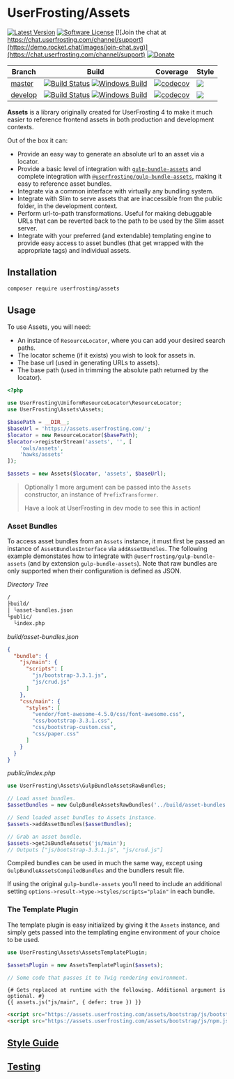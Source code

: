 # UserFrosting/Assets

[![Latest Version][version-badge]][releases]
[![Software License](https://img.shields.io/badge/license-MIT-brightgreen.svg)](LICENSE.md)
[![Join the chat at https://chat.userfrosting.com/channel/support](https://demo.rocket.chat/images/join-chat.svg)](https://chat.userfrosting.com/channel/support)
[![Donate](https://img.shields.io/badge/Open%20Collective-Donate-blue.svg)](https://opencollective.com/userfrosting#backer)

| Branch | Build | Coverage | Style |
| ------ | ----- | -------- | ----- |
| [master][master] | [![Build Status][master-build-travis-badge]][travis] [![Windows Build][master-build-appveyor-badge]][appveyor] | [![codecov][master-codecov-badge]][codecov] | [![][master-styleci-badge]][styleci] |
| [develop][develop] | [![Build Status][develop-build-travis-badge]][travis] [![Windows Build][develop-build-appveyor-badge]][appveyor] | [![codecov][develop-codecov-badge]][codecov] | [![][develop-styleci-badge]][styleci] |

<!-- Links -->
[codecov]: https://codecov.io/gh/userfrosting/assets
[releases]: https://github.com/userfrosting/assets/releases
[styleci]: https://github.styleci.io/repos/55460230
[travis]: https://travis-ci.org/userfrosting/assets
[appveyor]: https://ci.appveyor.com/project/userfrosting/assets
[version-badge]: https://img.shields.io/github/release/userfrosting/assets.svg
[master]: https://github.com/userfrosting/assets/tree/master
[master-styleci-badge]: https://github.styleci.io/repos/55460230/shield?branch=master&style=flat
[master-codecov-badge]: https://codecov.io/gh/userfrosting/assets/branch/master/graph/badge.svg
[master-build-travis-badge]: https://travis-ci.org/userfrosting/assets.svg?branch=master
[master-build-appveyor-badge]: https://ci.appveyor.com/api/projects/status/github/userfrosting/assets?branch=master&svg=true
[develop]: https://github.com/userfrosting/assets/tree/develop
[develop-styleci-badge]: https://github.styleci.io/repos/55460230/shield?branch=develop&style=flat
[develop-codecov-badge]: https://codecov.io/gh/userfrosting/assets/branch/develop/graph/badge.svg
[develop-build-travis-badge]: https://travis-ci.org/userfrosting/assets.svg?branch=develop
[develop-build-appveyor-badge]: https://ci.appveyor.com/api/projects/status/github/userfrosting/assets?branch=develop&svg=true

**Assets** is a library originally created for UserFrosting 4 to make it much easier to reference frontend assets in both production and development contexts.

Out of the box it can:

- Provide an easy way to generate an absolute url to an asset via a locator.
- Provide a basic level of integration with [`gulp-bundle-assets`](https://github.com/dowjones/gulp-bundle-assets) and complete integration with [`@userfrosting/gulp-bundle-assets`](https://www.npmjs.com/package/@userfrosting/gulp-bundle-assets), making it easy to reference asset bundles.
- Integrate via a common interface with virtually any bundling system.
- Integrate with Slim to serve assets that are inaccessible from the public folder, in the development context.
- Perform url-to-path transformations. Useful for making debuggable URLs that can be reverted back to the path to be used by the Slim asset server.
- Integrate with your preferred (and extendable) templating engine to provide easy access to asset bundles (that get wrapped with the appropriate tags) and individual assets.

## Installation

```bash
composer require userfrosting/assets
```

## Usage

To use Assets, you will need:

- An instance of `ResourceLocator`, where you can add your desired search paths.
- The locator scheme (if it exists) you wish to look for assets in.
- The base url (used in generating URLs to assets).
- The base path (used in trimming the absolute path returned by the locator).

```php
<?php

use UserFrosting\UniformResourceLocator\ResourceLocator;
use UserFrosting\Assets\Assets;

$basePath = __DIR__;
$baseUrl = 'https://assets.userfrosting.com/';
$locator = new ResourceLocator($basePath);
$locator->registerStream('assets', '', [
    'owls/assets',
    'hawks/assets'
]);

$assets = new Assets($locator, 'assets', $baseUrl);
```

> Optionally 1 more argument can be passed into the `Assets` constructor, an instance of `PrefixTransformer`.
>
> Have a look at UserFrosting in dev mode to see this in action!

### Asset Bundles

To access asset bundles from an `Assets` instance, it must first be passed an instance of `AssetBundlesInterface` via `addAssetBundles`. The following example demonstates how to integrate with `@userfrosting/gulp-bundle-assets` (and by extension `gulp-bundle-assets`). Note that raw bundles are only supported when their configuration is defined as JSON.

*Directory Tree*

```txt
/
├build/
│ └asset-bundles.json
└public/
  └index.php

```

*build/asset-bundles.json*

```json
{
  "bundle": {
    "js/main": {
      "scripts": [
        "js/bootstrap-3.3.1.js",
        "js/crud.js"
      ]
    },
    "css/main": {
      "styles": [
        "vendor/font-awesome-4.5.0/css/font-awesome.css",
        "css/bootstrap-3.3.1.css",
        "css/bootstrap-custom.css",
        "css/paper.css"
      ]
    }
  }
}
```

*public/index.php*

```php
use UserFrosting\Assets\GulpBundleAssetsRawBundles;

// Load asset bundles.
$assetBundles = new GulpBundleAssetsRawBundles('../build/asset-bundles.json');

// Send loaded asset bundles to Assets instance.
$assets->addAssetBundles($assetBundles);

// Grab an asset bundle.
$assets->getJsBundleAssets('js/main');
// Outputs ["js/bootstrap-3.3.1.js", "js/crud.js"]
```

Compiled bundles can be used in much the same way, except using `GulpBundleAssetsCompiledBundles` and the bundlers result file.

If using the original `gulp-bundle-assets` you'll need to include an additional setting `options->result->type->styles/scripts="plain"` in each bundle.

### The Template Plugin

The template plugin is easy initialized by giving it the `Assets` instance, and simply gets passed into the templating engine environment of your choice to be used.

```php
use UserFrosting\Assets\AssetsTemplatePlugin;

$assetsPlugin = new AssetsTemplatePlugin($assets);

// Some code that passes it to Twig rendering environment.
```

```twig
{# Gets replaced at runtime with the following. Additional argument is optional. #}
{{ assets.js("js/main", { defer: true }) }}
```

```html
<script src="https://assets.userfrosting.com/assets/bootstrap/js/bootstrap.js" defer="true"></script>
<script src="https://assets.userfrosting.com/assets/bootstrap/js/npm.js" defer="true"></script>
```

## [Style Guide](STYLE_GUIDE.md)

## [Testing](RUNNING_TESTS.md)
